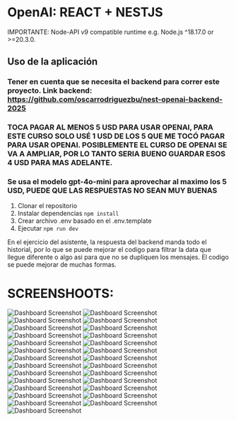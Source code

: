 # OpenAI: REACT + NESTJS

IMPORTANTE: Node-API v9 compatible runtime e.g. Node.js ^18.17.0 or >=20.3.0.

## Uso de la aplicación

### Tener en cuenta que se necesita el backend para correr este proyecto. Link backend: https://github.com/oscarrodriguezbu/nest-openai-backend-2025

### TOCA PAGAR AL MENOS 5 USD PARA USAR OPENAI, PARA ESTE CURSO SOLO USÉ 1 USD DE LOS 5 QUE ME TOCÓ PAGAR PARA USAR OPENAI. POSIBLEMENTE EL CURSO DE OPENAI SE VA A AMPLIAR, POR LO TANTO SERIA BUENO GUARDAR ESOS 4 USD PARA MAS ADELANTE.

### Se usa el modelo gpt-4o-mini para aprovechar al maximo los 5 USD, PUEDE QUE LAS RESPUESTAS NO SEAN MUY BUENAS

1. Clonar el repositorio
2. Instalar dependencias `npm install`
3. Crear archivo .env basado en el .env.template
4. Ejecutar `npm run dev`

En el ejercicio del asistente, la respuesta del backend manda todo el historial, por lo que se puede mejorar el codigo para filtrar la data que llegue diferente o algo asi para que no se dupliquen los mensajes. El codigo se puede mejorar de muchas formas.


# SCREENSHOOTS:

<img src="https://github.com/oscarrodriguezbu/react-openai-frontend-2025/blob/main/public/screenshoot1.png?raw=true" alt="Dashboard Screenshot">

<img src="https://github.com/oscarrodriguezbu/react-openai-frontend-2025/blob/main/public/screenshoot2.png?raw=true" alt="Dashboard Screenshot">

<img src="https://github.com/oscarrodriguezbu/react-openai-frontend-2025/blob/main/public/screenshoot3.png?raw=true" alt="Dashboard Screenshot">

<img src="https://github.com/oscarrodriguezbu/react-openai-frontend-2025/blob/main/public/screenshoot4.png?raw=true" alt="Dashboard Screenshot">

<img src="https://github.com/oscarrodriguezbu/react-openai-frontend-2025/blob/main/public/screenshoot5.png?raw=true" alt="Dashboard Screenshot">

<img src="https://github.com/oscarrodriguezbu/react-openai-frontend-2025/blob/main/public/screenshoot6.png?raw=true" alt="Dashboard Screenshot">

<img src="https://github.com/oscarrodriguezbu/react-openai-frontend-2025/blob/main/public/screenshoot7.png?raw=true" alt="Dashboard Screenshot">

<img src="https://github.com/oscarrodriguezbu/react-openai-frontend-2025/blob/main/public/screenshoot8.png?raw=true" alt="Dashboard Screenshot">

<img src="https://github.com/oscarrodriguezbu/react-openai-frontend-2025/blob/main/public/screenshoot9.png?raw=true" alt="Dashboard Screenshot">

<img src="https://github.com/oscarrodriguezbu/react-openai-frontend-2025/blob/main/public/screenshoot10.png?raw=true" alt="Dashboard Screenshot">

<img src="https://github.com/oscarrodriguezbu/react-openai-frontend-2025/blob/main/public/screenshoot11.png?raw=true" alt="Dashboard Screenshot">

<img src="https://github.com/oscarrodriguezbu/react-openai-frontend-2025/blob/main/public/screenshoot12.png?raw=true" alt="Dashboard Screenshot">

<img src="https://github.com/oscarrodriguezbu/react-openai-frontend-2025/blob/main/public/screenshoot13.png?raw=true" alt="Dashboard Screenshot">

<img src="https://github.com/oscarrodriguezbu/react-openai-frontend-2025/blob/main/public/screenshoot14.png?raw=true" alt="Dashboard Screenshot">

<img src="https://github.com/oscarrodriguezbu/react-openai-frontend-2025/blob/main/public/screenshoot15.png?raw=true" alt="Dashboard Screenshot">

<img src="https://github.com/oscarrodriguezbu/react-openai-frontend-2025/blob/main/public/screenshoot15.png?raw=true" alt="Dashboard Screenshot">

<img src="https://github.com/oscarrodriguezbu/react-openai-frontend-2025/blob/main/public/screenshoot16.png?raw=true" alt="Dashboard Screenshot">

<img src="https://github.com/oscarrodriguezbu/react-openai-frontend-2025/blob/main/public/screenshoot17.png?raw=true" alt="Dashboard Screenshot">

<img src="https://github.com/oscarrodriguezbu/react-openai-frontend-2025/blob/main/public/screenshoot18.png?raw=true" alt="Dashboard Screenshot">

<img src="https://github.com/oscarrodriguezbu/react-openai-frontend-2025/blob/main/public/screenshoot19.png?raw=true" alt="Dashboard Screenshot">

<img src="https://github.com/oscarrodriguezbu/react-openai-frontend-2025/blob/main/public/screenshoot20.png?raw=true" alt="Dashboard Screenshot">

<img src="https://github.com/oscarrodriguezbu/react-openai-frontend-2025/blob/main/public/screenshoot21.png?raw=true" alt="Dashboard Screenshot">

<img src="https://github.com/oscarrodriguezbu/react-openai-frontend-2025/blob/main/public/screenshoot22.png?raw=true" alt="Dashboard Screenshot">

<img src="https://github.com/oscarrodriguezbu/react-openai-frontend-2025/blob/main/public/screenshoot23.png?raw=true" alt="Dashboard Screenshot">

<img src="https://github.com/oscarrodriguezbu/react-openai-frontend-2025/blob/main/public/screenshoot24.png?raw=true" alt="Dashboard Screenshot">

<img src="https://github.com/oscarrodriguezbu/react-openai-frontend-2025/blob/main/public/screenshoot25.png?raw=true" alt="Dashboard Screenshot">

<img src="https://github.com/oscarrodriguezbu/react-openai-frontend-2025/blob/main/public/screenshoot26.png?raw=true" alt="Dashboard Screenshot">

